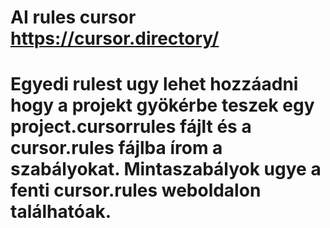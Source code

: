 # AI rules cursor https://cursor.directory/

# Egyedi rulest ugy lehet hozzáadni hogy a projekt gyökérbe teszek egy project.cursorrules fájlt és a cursor.rules fájlba írom a szabályokat. Mintaszabályok ugye a fenti cursor.rules weboldalon találhatóak.
